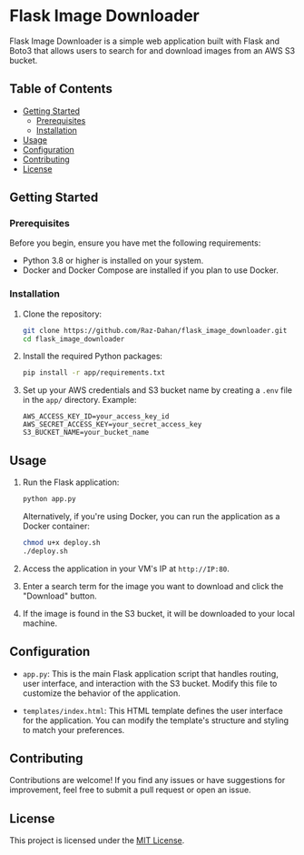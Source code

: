 # Flask Image Downloader

Flask Image Downloader is a simple web application built with Flask and Boto3 that allows users to search for and download images from an AWS S3 bucket.

## Table of Contents

- [Getting Started](#getting-started)
  - [Prerequisites](#prerequisites)
  - [Installation](#installation)
- [Usage](#usage)
- [Configuration](#configuration)
- [Contributing](#contributing)
- [License](#license)

## Getting Started

### Prerequisites

Before you begin, ensure you have met the following requirements:

- Python 3.8 or higher is installed on your system.
- Docker and Docker Compose are installed if you plan to use Docker.

### Installation

1. Clone the repository:

   ```bash
   git clone https://github.com/Raz-Dahan/flask_image_downloader.git
   cd flask_image_downloader
   ```

2. Install the required Python packages:

   ```bash
   pip install -r app/requirements.txt
   ```

3. Set up your AWS credentials and S3 bucket name by creating a `.env` file in the `app/` directory. Example:

   ```plaintext
   AWS_ACCESS_KEY_ID=your_access_key_id
   AWS_SECRET_ACCESS_KEY=your_secret_access_key
   S3_BUCKET_NAME=your_bucket_name
   ```

## Usage

1. Run the Flask application:

   ```bash
   python app.py
   ```

   Alternatively, if you're using Docker, you can run the application as a Docker container:

   ```bash
   chmod u+x deploy.sh
   ./deploy.sh
   ```

2. Access the application in your VM's IP at `http://IP:80`.

3. Enter a search term for the image you want to download and click the "Download" button.

4. If the image is found in the S3 bucket, it will be downloaded to your local machine.

## Configuration

- `app.py`: This is the main Flask application script that handles routing, user interface, and interaction with the S3 bucket. Modify this file to customize the behavior of the application.

- `templates/index.html`: This HTML template defines the user interface for the application. You can modify the template's structure and styling to match your preferences.

## Contributing

Contributions are welcome! If you find any issues or have suggestions for improvement, feel free to submit a pull request or open an issue.

## License

This project is licensed under the [MIT License](LICENSE).